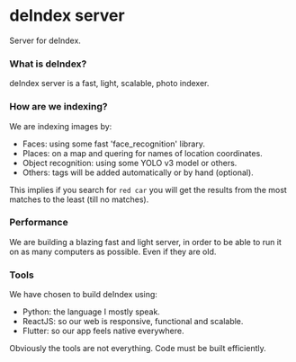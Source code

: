 # deIndex server

Server for deIndex.


### What is deIndex?

deIndex server is a fast, light, scalable, photo indexer.


### How are we indexing?

We are indexing images by:

* Faces: using some fast 'face_recognition' library.
* Places: on a map and quering for names of location coordinates.
* Object recognition: using some YOLO v3 model or others.
* Others: tags will be added automatically or by hand (optional).

This implies if you search for `red car` you will get the results from the most  
matches to the least (till no matches).


### Performance

We are building a blazing fast and light server, in order to be able to run it  
on as many computers as possible. Even if they are old.


### Tools

We have chosen to build deIndex using:

* Python: the language I mostly speak.
* ReactJS: so our web is responsive, functional and scalable.
* Flutter: so our app feels native everywhere.

Obviously the tools are not everything. Code must be built efficiently.
